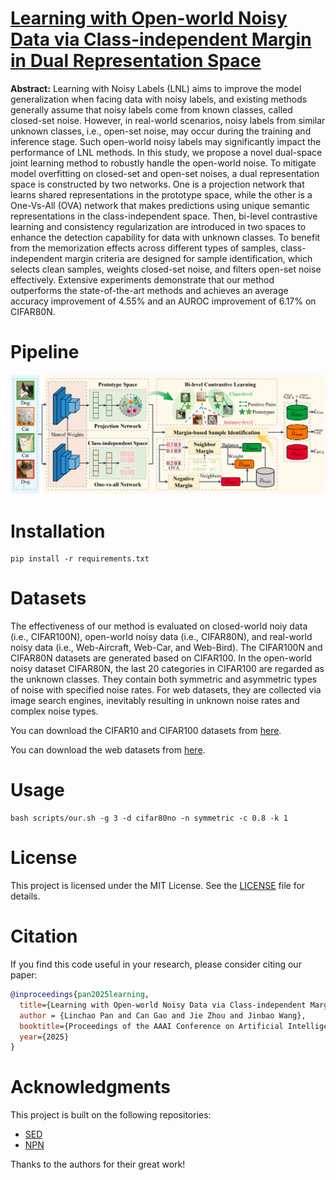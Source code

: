# [Learning with Open-world Noisy Data via Class-independent Margin in Dual Representation Space](https://arxiv.org/abs/2501.11053)

**Abstract:** Learning with Noisy Labels (LNL) aims to improve the model generalization when facing data with noisy labels, and existing methods generally assume that noisy labels come from known classes, called closed-set noise. However, in real-world scenarios, noisy labels from similar unknown classes, i.e., open-set noise, may occur during the training and inference stage. Such open-world noisy labels may significantly impact the performance of LNL methods. In this study, we propose a novel dual-space joint learning method to robustly handle the open-world noise. To mitigate model overfitting on closed-set and open-set noises, a dual representation space is constructed by two networks. One is a projection network that learns shared representations in the prototype space, while the other is a One-Vs-All (OVA) network that makes predictions using unique semantic representations in the class-independent space. Then, bi-level contrastive learning and consistency regularization are introduced in two spaces to enhance the detection capability for data with unknown classes. To benefit from the memorization effects across different types of samples, class-independent margin criteria are designed for sample identification, which selects clean samples, weights closed-set noise, and filters open-set noise effectively. Extensive experiments demonstrate that our method outperforms the state-of-the-art methods and achieves an average accuracy improvement of 4.55\% and an AUROC improvement of 6.17\% on CIFAR80N.

# Pipeline

![framework](asserts/DRS.jpg)

# Installation

```shell
pip install -r requirements.txt
```

# Datasets

The effectiveness of our method is evaluated on closed-world noiy data (i.e., CIFAR100N), open-world noisy data (i.e., CIFAR80N), and real-world noisy data (i.e., Web-Aircraft, Web-Car, and Web-Bird). The CIFAR100N and CIFAR80N datasets are generated based on CIFAR100. In the open-world noisy dataset CIFAR80N, the last 20 categories in CIFAR100 are regarded as the unknown classes. They contain both symmetric and asymmetric types of noise with specified noise rates. For web datasets, they are collected via image search engines, inevitably resulting in unknown noise rates and complex noise types.

You can download the CIFAR10 and CIFAR100 datasets from [here](https://www.cs.toronto.edu/~kriz/cifar.html).

You can download the web datasets from [here](https://github.com/NUST-Machine-Intelligence-Laboratory/weblyFG-dataset).

# Usage

```shell
bash scripts/our.sh -g 3 -d cifar80no -n symmetric -c 0.8 -k 1
```

# License

This project is licensed under the MIT License. See the [LICENSE](LICENSE) file for details.

# Citation
If you find this code useful in your research, please consider citing our paper:

```bibtex
@inproceedings{pan2025learning,
  title={Learning with Open-world Noisy Data via Class-independent Margin in Dual Representation Space},
  author = {Linchao Pan and Can Gao and Jie Zhou and Jinbao Wang},
  booktitle={Proceedings of the AAAI Conference on Artificial Intelligence (AAAI)},
  year={2025}
}
```

# Acknowledgments

This project is built on the following repositories:
- [SED](https://github.com/shengmengmeng/SED)
- [NPN](https://github.com/NUST-Machine-Intelligence-Laboratory/NPN)

Thanks to the authors for their great work!